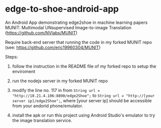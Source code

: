 # edge-to-shoe-android-app

An Android App demonstrating edge2shoe in machine learning papers MUNIT: Multimodal UNsupervised Image-to-image Translation (https://github.com/NVlabs/MUNIT)

Require back-end server that running the code in my forked MUNIT repo (see: https://github.com/eric19960304/MUNIT)

Steps:

1. follow the instruction in the README file of my forked repo to setup the enviroment

2. run the nodejs server in my forked MUNIT repo

3. modify the line no. 117 in 
from `String url = "http://10.21.4.106:8890/edge2Shoe";` to `String url = "http://[your server ip]/edge2Shoe";`, where [your server ip] should be accessible from your andorid phone/emulator.

4. install the apk or run this project using Android Studio's emulator to try the image translation service.
